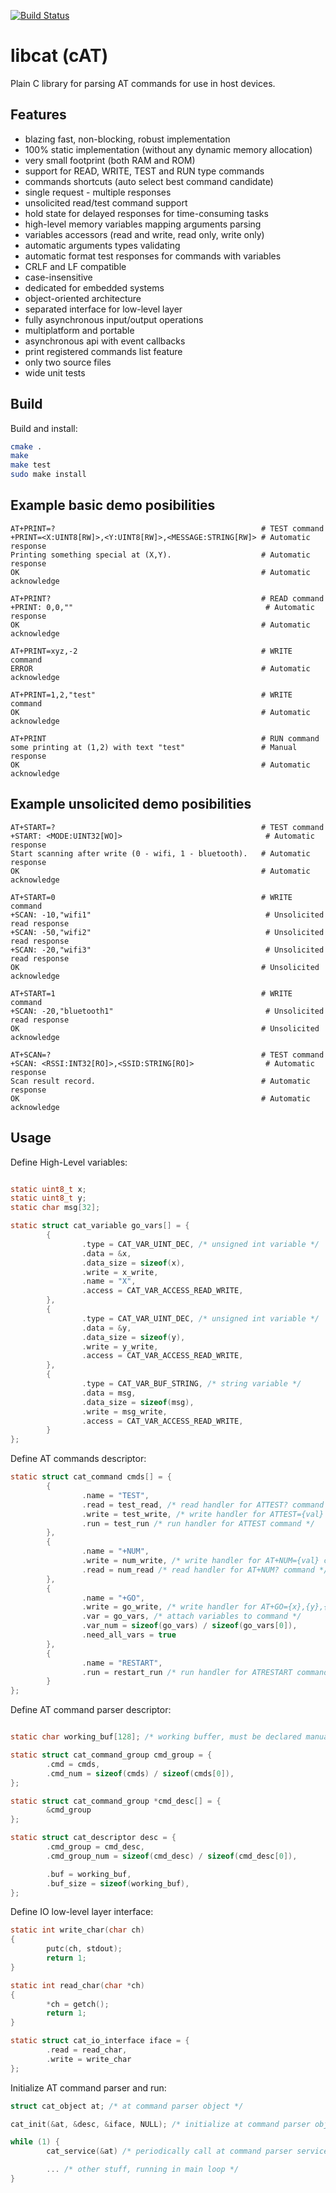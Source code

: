 [![Build Status](https://travis-ci.org/marcinbor85/cat.svg?branch=master)](https://travis-ci.org/marcinbor85/cat)
# libcat (cAT)
Plain C library for parsing AT commands for use in host devices.

## Features
* blazing fast, non-blocking, robust implementation
* 100% static implementation (without any dynamic memory allocation)
* very small footprint (both RAM and ROM)
* support for READ, WRITE, TEST and RUN type commands
* commands shortcuts (auto select best command candidate)
* single request - multiple responses
* unsolicited read/test command support
* hold state for delayed responses for time-consuming tasks
* high-level memory variables mapping arguments parsing
* variables accessors (read and write, read only, write only)
* automatic arguments types validating
* automatic format test responses for commands with variables
* CRLF and LF compatible
* case-insensitive
* dedicated for embedded systems
* object-oriented architecture
* separated interface for low-level layer
* fully asynchronous input/output operations
* multiplatform and portable
* asynchronous api with event callbacks
* print registered commands list feature
* only two source files
* wide unit tests

## Build

Build and install:

```sh
cmake .
make
make test
sudo make install
```

## Example basic demo posibilities

```console
AT+PRINT=?                                              # TEST command
+PRINT=<X:UINT8[RW]>,<Y:UINT8[RW]>,<MESSAGE:STRING[RW]> # Automatic response
Printing something special at (X,Y).                    # Automatic response
OK                                                      # Automatic acknowledge

AT+PRINT?                                               # READ command
+PRINT: 0,0,""                                           # Automatic response
OK                                                      # Automatic acknowledge

AT+PRINT=xyz,-2                                         # WRITE command
ERROR                                                   # Automatic acknowledge

AT+PRINT=1,2,"test"                                     # WRITE command
OK                                                      # Automatic acknowledge

AT+PRINT                                                # RUN command
some printing at (1,2) with text "test"                 # Manual response
OK                                                      # Automatic acknowledge
```

## Example unsolicited demo posibilities

```console
AT+START=?                                              # TEST command
+START: <MODE:UINT32[WO]>                                # Automatic response
Start scanning after write (0 - wifi, 1 - bluetooth).   # Automatic response
OK                                                      # Automatic acknowledge

AT+START=0                                              # WRITE command
+SCAN: -10,"wifi1"                                       # Unsolicited read response
+SCAN: -50,"wifi2"                                       # Unsolicited read response
+SCAN: -20,"wifi3"                                       # Unsolicited read response
OK                                                      # Unsolicited acknowledge

AT+START=1                                              # WRITE command
+SCAN: -20,"bluetooth1"                                  # Unsolicited read response
OK                                                      # Unsolicited acknowledge

AT+SCAN=?                                               # TEST command
+SCAN: <RSSI:INT32[RO]>,<SSID:STRING[RO]>                # Automatic response
Scan result record.                                     # Automatic response
OK                                                      # Automatic acknowledge
```

## Usage

Define High-Level variables:

```c

static uint8_t x;
static uint8_t y;
static char msg[32];

static struct cat_variable go_vars[] = {
        {
                .type = CAT_VAR_UINT_DEC, /* unsigned int variable */
                .data = &x,
                .data_size = sizeof(x),
                .write = x_write,
                .name = "X",
                .access = CAT_VAR_ACCESS_READ_WRITE,
        },
        {
                .type = CAT_VAR_UINT_DEC, /* unsigned int variable */
                .data = &y,
                .data_size = sizeof(y),
                .write = y_write,
                .access = CAT_VAR_ACCESS_READ_WRITE,
        },
        {
                .type = CAT_VAR_BUF_STRING, /* string variable */
                .data = msg,
                .data_size = sizeof(msg),
                .write = msg_write,
                .access = CAT_VAR_ACCESS_READ_WRITE,
        }
};
```

Define AT commands descriptor:

```c
static struct cat_command cmds[] = {
        {
                .name = "TEST",
                .read = test_read, /* read handler for ATTEST? command */
                .write = test_write, /* write handler for ATTEST={val} command */
                .run = test_run /* run handler for ATTEST command */
        },
        {
                .name = "+NUM",
                .write = num_write, /* write handler for AT+NUM={val} command */
                .read = num_read /* read handler for AT+NUM? command */
        },
        {
                .name = "+GO",
                .write = go_write, /* write handler for AT+GO={x},{y},{msg} command */
                .var = go_vars, /* attach variables to command */
                .var_num = sizeof(go_vars) / sizeof(go_vars[0]),
                .need_all_vars = true
        },
        {
                .name = "RESTART",
                .run = restart_run /* run handler for ATRESTART command */
        }
};
```

Define AT command parser descriptor:

```c

static char working_buf[128]; /* working buffer, must be declared manually */

static struct cat_command_group cmd_group = {
        .cmd = cmds,
        .cmd_num = sizeof(cmds) / sizeof(cmds[0]),
};

static struct cat_command_group *cmd_desc[] = {
        &cmd_group
};

static struct cat_descriptor desc = {
        .cmd_group = cmd_desc,
        .cmd_group_num = sizeof(cmd_desc) / sizeof(cmd_desc[0]),

        .buf = working_buf,
        .buf_size = sizeof(working_buf),
};
```

Define IO low-level layer interface:

```c
static int write_char(char ch)
{
        putc(ch, stdout);
        return 1;
}

static int read_char(char *ch)
{
        *ch = getch();
        return 1;
}

static struct cat_io_interface iface = {
        .read = read_char,
        .write = write_char
};
```

Initialize AT command parser and run:

```c
struct cat_object at; /* at command parser object */

cat_init(&at, &desc, &iface, NULL); /* initialize at command parser object */

while (1) {
        cat_service(&at) /* periodically call at command parser service */

        ... /* other stuff, running in main loop */
}

```
